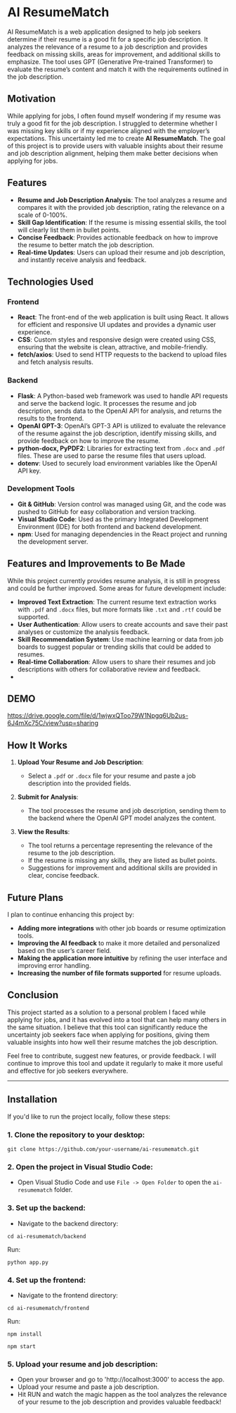 # AI ResumeMatch

AI ResumeMatch is a web application designed to help job seekers determine if their resume is a good fit for a specific job description. It analyzes the relevance of a resume to a job description and provides feedback on missing skills, areas for improvement, and additional skills to emphasize. The tool uses GPT (Generative Pre-trained Transformer) to evaluate the resume’s content and match it with the requirements outlined in the job description.

## Motivation

While applying for jobs, I often found myself wondering if my resume was truly a good fit for the job description. I struggled to determine whether I was missing key skills or if my experience aligned with the employer’s expectations. This uncertainty led me to create **AI ResumeMatch**. The goal of this project is to provide users with valuable insights about their resume and job description alignment, helping them make better decisions when applying for jobs.

## Features

- **Resume and Job Description Analysis**: The tool analyzes a resume and compares it with the provided job description, rating the relevance on a scale of 0-100%.
- **Skill Gap Identification**: If the resume is missing essential skills, the tool will clearly list them in bullet points.
- **Concise Feedback**: Provides actionable feedback on how to improve the resume to better match the job description.
- **Real-time Updates**: Users can upload their resume and job description, and instantly receive analysis and feedback.

## Technologies Used

### **Frontend**

- **React**: The front-end of the web application is built using React. It allows for efficient and responsive UI updates and provides a dynamic user experience.
- **CSS**: Custom styles and responsive design were created using CSS, ensuring that the website is clean, attractive, and mobile-friendly.
- **fetch/axios**: Used to send HTTP requests to the backend to upload files and fetch analysis results.

### **Backend**

- **Flask**: A Python-based web framework was used to handle API requests and serve the backend logic. It processes the resume and job description, sends data to the OpenAI API for analysis, and returns the results to the frontend.
- **OpenAI GPT-3**: OpenAI’s GPT-3 API is utilized to evaluate the relevance of the resume against the job description, identify missing skills, and provide feedback on how to improve the resume.
- **python-docx, PyPDF2**: Libraries for extracting text from `.docx` and `.pdf` files. These are used to parse the resume files that users upload.
- **dotenv**: Used to securely load environment variables like the OpenAI API key.

### **Development Tools**

- **Git & GitHub**: Version control was managed using Git, and the code was pushed to GitHub for easy collaboration and version tracking.
- **Visual Studio Code**: Used as the primary Integrated Development Environment (IDE) for both frontend and backend development.
- **npm**: Used for managing dependencies in the React project and running the development server.

## Features and Improvements to Be Made

While this project currently provides resume analysis, it is still in progress and could be further improved. Some areas for future development include:

- **Improved Text Extraction**: The current resume text extraction works with `.pdf` and `.docx` files, but more formats like `.txt` and `.rtf` could be supported.
- **User Authentication**: Allow users to create accounts and save their past analyses or customize the analysis feedback.
- **Skill Recommendation System**: Use machine learning or data from job boards to suggest popular or trending skills that could be added to resumes.
- **Real-time Collaboration**: Allow users to share their resumes and job descriptions with others for collaborative review and feedback.
- 
## DEMO
https://drive.google.com/file/d/1wjwxQToo79W1Npgq6Ub2us-6J4mXc75C/view?usp=sharing

## How It Works

1. **Upload Your Resume and Job Description**:
   - Select a `.pdf` or `.docx` file for your resume and paste a job description into the provided fields.
   
2. **Submit for Analysis**:
   - The tool processes the resume and job description, sending them to the backend where the OpenAI GPT model analyzes the content.

3. **View the Results**:
   - The tool returns a percentage representing the relevance of the resume to the job description.
   - If the resume is missing any skills, they are listed as bullet points.
   - Suggestions for improvement and additional skills are provided in clear, concise feedback.

## Future Plans

I plan to continue enhancing this project by:

- **Adding more integrations** with other job boards or resume optimization tools.
- **Improving the AI feedback** to make it more detailed and personalized based on the user’s career field.
- **Making the application more intuitive** by refining the user interface and improving error handling.
- **Increasing the number of file formats supported** for resume uploads.

## Conclusion

This project started as a solution to a personal problem I faced while applying for jobs, and it has evolved into a tool that can help many others in the same situation. I believe that this tool can significantly reduce the uncertainty job seekers face when applying for positions, giving them valuable insights into how well their resume matches the job description.

Feel free to contribute, suggest new features, or provide feedback. I will continue to improve this tool and update it regularly to make it more useful and effective for job seekers everywhere.

---

## Installation

If you'd like to run the project locally, follow these steps:

### 1. Clone the repository to your desktop:

```
git clone https://github.com/your-username/ai-resumematch.git

```

### 2. Open the project in Visual Studio Code:
- Open Visual Studio Code and use `File -> Open Folder` to open the `ai-resumematch` folder.

### 3. Set up the backend:
- Navigate to the backend directory:

```
cd ai-resumematch/backend
```
Run:
```
python app.py
```

### 4. Set up the frontend:
- Navigate to the frontend directory:
```
cd ai-resumematch/frontend
```
Run:
```
npm install
```
```
npm start
```


### 5. Upload your resume and job description:
- Open your browser and go to 'http://localhost:3000' to access the app.
- Upload your resume and paste a job description.
- Hit RUN and watch the magic happen as the tool analyzes the relevance of your resume to the job description and provides valuable feedback!
